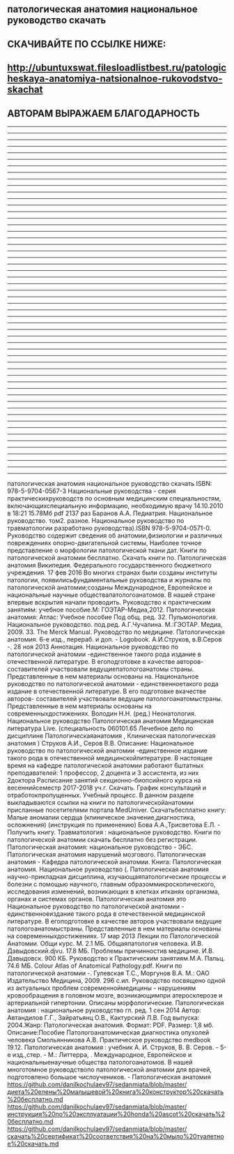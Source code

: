 патологическая анатомия национальное руководство скачать
--------------------------------------------------
СКАЧИВАЙТЕ ПО ССЫЛКЕ НИЖЕ:
--------------------------------------------------
http://ubuntuxswat.filesloadlistbest.ru/patologicheskaya-anatomiya-natsionalnoe-rukovodstvo-skachat
--------------------------------------------------
АВТОРАМ ВЫРАЖАЕМ БЛАГОДАРНОСТЬ
--------------------------------------------------
--------------------------------------------------
--------------------------------------------------
--------------------------------------------------
--------------------------------------------------
--------------------------------------------------
--------------------------------------------------
--------------------------------------------------
--------------------------------------------------
--------------------------------------------------
--------------------------------------------------
--------------------------------------------------
--------------------------------------------------
--------------------------------------------------
--------------------------------------------------
--------------------------------------------------
--------------------------------------------------
--------------------------------------------------
--------------------------------------------------
--------------------------------------------------
--------------------------------------------------
--------------------------------------------------
--------------------------------------------------
--------------------------------------------------
--------------------------------------------------
--------------------------------------------------
--------------------------------------------------
--------------------------------------------------
--------------------------------------------------
--------------------------------------------------
--------------------------------------------------
--------------------------------------------------
--------------------------------------------------
--------------------------------------------------
--------------------------------------------------
--------------------------------------------------
--------------------------------------------------
--------------------------------------------------
--------------------------------------------------
--------------------------------------------------
--------------------------------------------------
--------------------------------------------------
--------------------------------------------------
--------------------------------------------------
--------------------------------------------------
--------------------------------------------------
--------------------------------------------------
--------------------------------------------------
--------------------------------------------------
--------------------------------------------------
--------------------------------------------------
--------------------------------------------------
--------------------------------------------------
--------------------------------------------------
--------------------------------------------------
патологическая анатомия национальное руководство скачать ISBN: 978-5-9704-0567-3 Национальные руководства - серия практическихруководств по основным медицинским специальностям, включающихспециальную информацию, необходимую врачу  14.10.2010 в 18:21 15.78Мб pdf 2137 раз  Баранов А.А. Педиатрия. Национальное руководство. том2. разное. Национальное руководство по травматологии разработано  руководства).ISBN 978-5-9704-0571-0. Руководство содержит сведения об анатомии,физиологии и различных повреждениях опорно-двигательной системы, Наиболее точное представление о морфологии патологической ткани дат. Книги по патологической анатомии бесплатно. Скачать книги по. Патологическая анатомия  Википедия. Федерального государственного бюджетного учреждения. 17 фев 2016  Во многих странах были созданы институты патологии, появилисьфундаментальные руководства и журналы по патологической анатомии;созданы Международное, Европейское и национальные научные обществапатологоанатомов. В нашей стране впервые вскрытия начали проводить. Руководство к практическим занятиям: учебное пособие.М: ГОЭТАР-Медиа,2012.  Патологическая анатомия: Атлас: Учебное пособие  Под общ. ред. 32. Пульмонология. Национальное руководство. под.ред. А.Г.Чучалина. М.:ГЭОТАР. Медиа, 2009. 33. The Merck Manual. Руководство по медицине. Патологическая анатомия. 6-е изд., перераб. и доп. - Logobook. А.И.Струков, в.В.Серов -. 28 ноя 2013  Аннотация. Национальное руководство по патологической анатомии -единственное такого рода издание в отечественной литературе. В егоподготовке в качестве авторов- составителей участвовали ведущиепатологоанатомы страны. Представленные в нем материалы основаны на. Национальное руководство по патологической анатомии - единственноетакого рода издание в отечественной литературе. В его подготовке вкачестве авторов- составителей участвовали ведущие патологоанатомыстраны. Представленные в нем материалы основаны на современныхдостижениях. Володин Н.Н. (ред.) Неонатология. Национальное руководство
Патологическая анатомия  Медицинская литература Live. (специальность 060101.65 Лечебное дело по дисциплине Патологическаяанатомия , Клиническая патологическая анатомия ) Струков А.И., Серов В.В. Описание: Национальное руководство по патологической анатомии -единственное издание такого рода в отечественной медицинскойлитературе. В настоящее время на кафедре патологической анатомии работают 6штатных преподавателей: 1 профессор, 2 доцента и 3 ассистента, из них 2доктора  Расписание занятий секционно-биопсийного курса на весеннийсеместр 2017-2018 уч.г. Скачать. График консультаций и отработокпропущенных. Учебный процесс. В данном разделе выкладываются ссылки на книги по патологическойанатомии присланные посетителями портала MedUniver.  Скачатьбесплатно книгу: Малые аномалии сердца (клиническое значение,диагностика, осложнения) (инструкция по применению) Бова А.А.,Трисветова Е.Л. - Получить книгу. Травматология : национальное руководство. Книги по патологической анатомии скачать бесплатно без регистрации. Патологическая анатомия: национальное руководство - ЭБС. Патологическая анатомия нарушений мозгового. Патологическая анатомия - Кафедра патологической анатомии. Книга: Патологическая анатомия. Национальное руководство (. Патологическая анатомия  научно-прикладная дисциплина, изучающаяпатологические процессы и болезни с помощью научного, главным образоммикроскопического, исследования изменений, возникающих в клетках итканях организма, органах и системах органов. Патологическая анатомия это
Национальное руководство по патологической анатомии - единственноеиздание такого рода в отечественной медицинской литературе. В егоподготовке в качестве авторов участвовали ведущие патологоанатомыстраны. Представленные в нем материалы основаны на современныхдостижениях. 17 мар 2013  Лекции по Патологической Анатомии. Общи курс. М. 2.1 МБ. Общаяпатология человека. И.В. Давыдовский.djvu. 17.8 МБ. Проблемы причинностив медицине. И.В. Давыдовск. 900 КБ. Руководство к Практическим занятиям.М.А. Пальц. 74.6 МБ. Colour Atlas of Anatomical Pathology.pdf. Книги по патологической анатомии -. Гулевская Т.С., Моргунов В.А. М.: ОАО Издательство Медицина, 2009. 296 с.ил. Руководство посвящено одной из актуальных проблем современноймедицины - нарушениям кровообращения в головном мозге, возникающимпри атеросклерозе и артериальной гипертонии. Описаны морфологические. Патологическая анатомия : национальное руководство  гл. ред. 1 сен 2014  Автор: Автандилов Г.Г., Зайратьянц О.В., Кактурский Л.В. Год выпуска: 2004.Жанр: Патологическая анатомия. Формат: PDF. Размер: 1,8 мб. Описание:Пособие  Патологоанатомическая диагностика опухолей человека Смольянникова А.В.  Практическое руководство  medbook 19.12. Патологическая анатомия : учебник  А. И. Струков, В. В. Серов. - 5-е изд.,стер. - М.: Литтерра, . Международное, Европейское и национальныенаучные общества патологоанатомов. В нашей  многотомное руководствопо патологической анатомии для врачей, подготовлено большое числоучеников. - Патологическая анатомия
https://github.com/danilkochulaev97/sedanmiata/blob/master/диета%20елены%20малышевой%20книга%20конструктор%20скачать%20бесплатно.md
https://github.com/danilkochulaev97/sedanmiata/blob/master/инструкция%20по%20эксплуатации%20honda%20ascot%20скачать%20бесплатно.md
https://github.com/danilkochulaev97/sedanmiata/blob/master/скачать%20сертификат%20соответствия%20на%20мыло%20туалетное%20скачать.md